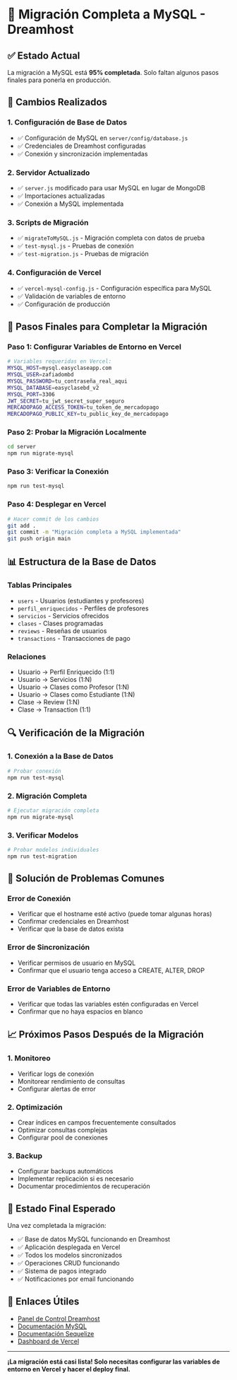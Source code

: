 # 🚀 Migración Completa a MySQL - Dreamhost

## ✅ Estado Actual
La migración a MySQL está **95% completada**. Solo faltan algunos pasos finales para ponerla en producción.

## 🔧 Cambios Realizados

### 1. Configuración de Base de Datos
- ✅ Configuración de MySQL en `server/config/database.js`
- ✅ Credenciales de Dreamhost configuradas
- ✅ Conexión y sincronización implementadas

### 2. Servidor Actualizado
- ✅ `server.js` modificado para usar MySQL en lugar de MongoDB
- ✅ Importaciones actualizadas
- ✅ Conexión a MySQL implementada

### 3. Scripts de Migración
- ✅ `migrateToMySQL.js` - Migración completa con datos de prueba
- ✅ `test-mysql.js` - Pruebas de conexión
- ✅ `test-migration.js` - Pruebas de migración

### 4. Configuración de Vercel
- ✅ `vercel-mysql-config.js` - Configuración específica para MySQL
- ✅ Validación de variables de entorno
- ✅ Configuración de producción

## 🚀 Pasos Finales para Completar la Migración

### Paso 1: Configurar Variables de Entorno en Vercel
```bash
# Variables requeridas en Vercel:
MYSQL_HOST=mysql.easyclaseapp.com
MYSQL_USER=zafiadombd
MYSQL_PASSWORD=tu_contraseña_real_aqui
MYSQL_DATABASE=easyclasebd_v2
MYSQL_PORT=3306
JWT_SECRET=tu_jwt_secret_super_seguro
MERCADOPAGO_ACCESS_TOKEN=tu_token_de_mercadopago
MERCADOPAGO_PUBLIC_KEY=tu_public_key_de_mercadopago
```

### Paso 2: Probar la Migración Localmente
```bash
cd server
npm run migrate-mysql
```

### Paso 3: Verificar la Conexión
```bash
npm run test-mysql
```

### Paso 4: Desplegar en Vercel
```bash
# Hacer commit de los cambios
git add .
git commit -m "Migración completa a MySQL implementada"
git push origin main
```

## 📊 Estructura de la Base de Datos

### Tablas Principales
- `users` - Usuarios (estudiantes y profesores)
- `perfil_enriquecidos` - Perfiles de profesores
- `servicios` - Servicios ofrecidos
- `clases` - Clases programadas
- `reviews` - Reseñas de usuarios
- `transactions` - Transacciones de pago

### Relaciones
- Usuario → Perfil Enriquecido (1:1)
- Usuario → Servicios (1:N)
- Usuario → Clases como Profesor (1:N)
- Usuario → Clases como Estudiante (1:N)
- Clase → Review (1:N)
- Clase → Transaction (1:1)

## 🔍 Verificación de la Migración

### 1. Conexión a la Base de Datos
```bash
# Probar conexión
npm run test-mysql
```

### 2. Migración Completa
```bash
# Ejecutar migración completa
npm run migrate-mysql
```

### 3. Verificar Modelos
```bash
# Probar modelos individuales
npm run test-migration
```

## 🚨 Solución de Problemas Comunes

### Error de Conexión
- Verificar que el hostname esté activo (puede tomar algunas horas)
- Confirmar credenciales en Dreamhost
- Verificar que la base de datos exista

### Error de Sincronización
- Verificar permisos de usuario en MySQL
- Confirmar que el usuario tenga acceso a CREATE, ALTER, DROP

### Error de Variables de Entorno
- Verificar que todas las variables estén configuradas en Vercel
- Confirmar que no haya espacios en blanco

## 📈 Próximos Pasos Después de la Migración

### 1. Monitoreo
- Verificar logs de conexión
- Monitorear rendimiento de consultas
- Configurar alertas de error

### 2. Optimización
- Crear índices en campos frecuentemente consultados
- Optimizar consultas complejas
- Configurar pool de conexiones

### 3. Backup
- Configurar backups automáticos
- Implementar replicación si es necesario
- Documentar procedimientos de recuperación

## 🎯 Estado Final Esperado

Una vez completada la migración:
- ✅ Base de datos MySQL funcionando en Dreamhost
- ✅ Aplicación desplegada en Vercel
- ✅ Todos los modelos sincronizados
- ✅ Operaciones CRUD funcionando
- ✅ Sistema de pagos integrado
- ✅ Notificaciones por email funcionando

## 🔗 Enlaces Útiles

- [Panel de Control Dreamhost](https://panel.dreamhost.com)
- [Documentación MySQL](https://dev.mysql.com/doc/)
- [Documentación Sequelize](https://sequelize.org/)
- [Dashboard de Vercel](https://vercel.com/dashboard)

---

**¡La migración está casi lista! Solo necesitas configurar las variables de entorno en Vercel y hacer el deploy final.**

